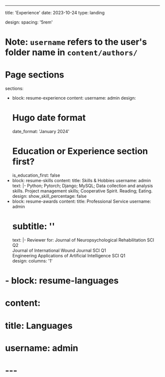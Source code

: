 ---
title: 'Experience'
date: 2023-10-24
type: landing

design:
  spacing: '5rem'

# Note: `username` refers to the user's folder name in `content/authors/`

# Page sections
sections:
  - block: resume-experience
    content:
      username: admin
    design:
      # Hugo date format
      date_format: 'January 2024'
      # Education or Experience section first?
      is_education_first: false
  - block: resume-skills
    content:
      title: Skills & Hobbies
      username: admin
      text: |-
      Python; Pytorch; Django; MySQL; Data collection and analysis skills.
      Project management skills; Cooperative Spirit.
      Reading; Eating.
    design:
      show_skill_percentage: false
  - block: resume-awards
    content:
      title: Professional Service
      username: admin
      # subtitle: ''
      text: |-
        Reviewer for:
        Journal of Neuropsychological Rehabilitation SCI Q2                                        
        Journal of International Wound Journal SCI Q1  
        Engineering Applications of Artificial Intelligence  SCI Q1        
    design:
      columns: '1'
#   - block: resume-languages
#     content:
#       title: Languages
#       username: admin
# ---
